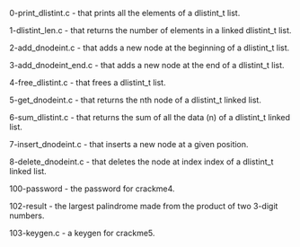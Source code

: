 0-print_dlistint.c - that prints all the elements of a dlistint_t list.

1-dlistint_len.c - that returns the number of elements in a linked dlistint_t list.

2-add_dnodeint.c - that adds a new node at the beginning of a dlistint_t list.

3-add_dnodeint_end.c - that adds a new node at the end of a dlistint_t list.

4-free_dlistint.c - that frees a dlistint_t list.

5-get_dnodeint.c - that returns the nth node of a dlistint_t linked list.

6-sum_dlistint.c - that returns the sum of all the data (n) of a dlistint_t linked list.

7-insert_dnodeint.c - that inserts a new node at a given position.

8-delete_dnodeint.c - that deletes the node at index index of a dlistint_t linked list.

100-password - the password for crackme4.

102-result - the largest palindrome made from the product of two 3-digit numbers.

103-keygen.c - a keygen for crackme5.
